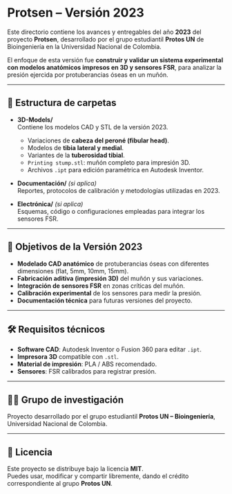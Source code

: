 # Protsen – Versión 2023

Este directorio contiene los avances y entregables del año **2023** del proyecto **Protsen**, desarrollado por el grupo estudiantil **Protos UN** de Bioingeniería en la Universidad Nacional de Colombia.

El enfoque de esta versión fue **construir y validar un sistema experimental con modelos anatómicos impresos en 3D y sensores FSR**, para analizar la presión ejercida por protuberancias óseas en un muñón.

---

## 📂 Estructura de carpetas

- **3D-Models/**  
  Contiene los modelos CAD y STL de la versión 2023.  
  - Variaciones de **cabeza del peroné (fibular head)**.  
  - Modelos de **tibia lateral y medial**.  
  - Variantes de la **tuberosidad tibial**.  
  - `Printing stump.stl`: muñón completo para impresión 3D.  
  - Archivos `.ipt` para edición paramétrica en Autodesk Inventor.  

- **Documentación/** *(si aplica)*  
  Reportes, protocolos de calibración y metodologías utilizadas en 2023.  

- **Electrónica/** *(si aplica)*  
  Esquemas, código o configuraciones empleadas para integrar los sensores FSR.  

---

## 🎯 Objetivos de la Versión 2023

- **Modelado CAD anatómico** de protuberancias óseas con diferentes dimensiones (flat, 5mm, 10mm, 15mm).  
- **Fabricación aditiva (impresión 3D)** del muñón y sus variaciones.  
- **Integración de sensores FSR** en zonas críticas del muñón.  
- **Calibración experimental** de los sensores para medir la presión.  
- **Documentación técnica** para futuras versiones del proyecto.  

---

## 🛠️ Requisitos técnicos

- **Software CAD**: Autodesk Inventor o Fusion 360 para editar `.ipt`.  
- **Impresora 3D** compatible con `.stl`.  
- **Material de impresión**: PLA / ABS recomendado.  
- **Sensores**: FSR calibrados para registrar presión.  

---

## 👩‍🔬 Grupo de investigación

Proyecto desarrollado por el grupo estudiantil **Protos UN – Bioingeniería**,  
Universidad Nacional de Colombia.  

---

## 📜 Licencia

Este proyecto se distribuye bajo la licencia **MIT**.  
Puedes usar, modificar y compartir libremente, dando el crédito correspondiente al grupo **Protos UN**.
